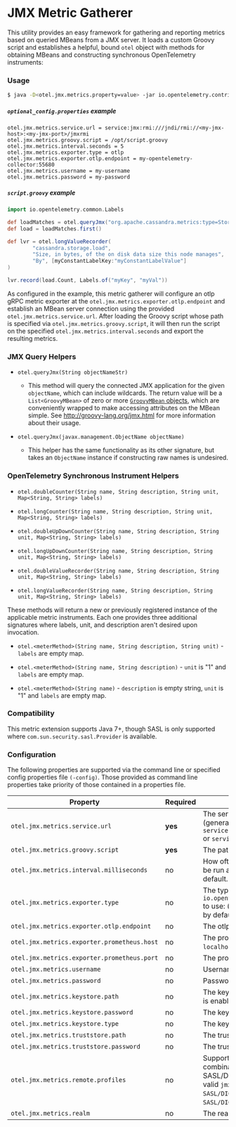 # JMX Metric Gatherer

This utility provides an easy framework for gathering and reporting metrics based on queried
MBeans from a JMX server.  It loads a custom Groovy script and establishes a helpful, bound `otel`
object with methods for obtaining MBeans and constructing synchronous OpenTelemetry instruments:

### Usage

```bash
$ java -D<otel.jmx.metrics.property=value> -jar io.opentelemetry.contrib.jmx-metrics-<version>-all.jar [-config ./optional_config.properties]
```

##### `optional_config.properties` example

```properties
otel.jmx.metrics.service.url = service:jmx:rmi:///jndi/rmi://<my-jmx-host>:<my-jmx-port>/jmxrmi
otel.jmx.metrics.groovy.script = /opt/script.groovy
otel.jmx.metrics.interval.seconds = 5
otel.jmx.metrics.exporter.type = otlp
otel.jmx.metrics.exporter.otlp.endpoint = my-opentelemetry-collector:55680
otel.jmx.metrics.username = my-username
otel.jmx.metrics.password = my-password
```

##### `script.groovy` example

```groovy
import io.opentelemetry.common.Labels

def loadMatches = otel.queryJmx("org.apache.cassandra.metrics:type=Storage,name=Load")
def load = loadMatches.first()

def lvr = otel.longValueRecorder(
        "cassandra.storage.load",
        "Size, in bytes, of the on disk data size this node manages",
        "By", [myConstantLabelKey:"myConstantLabelValue"]
)

lvr.record(load.Count, Labels.of("myKey", "myVal"))
```

As configured in the example, this metric gatherer will configure an otlp gRPC metric exporter
at the `otel.jmx.metrics.exporter.otlp.endpoint` and establish an MBean server connection using the
provided `otel.jmx.metrics.service.url`. After loading the Groovy script whose path is specified
via `otel.jmx.metrics.groovy.script`, it will then run the script on the specified
`otel.jmx.metrics.interval.seconds` and export the resulting metrics.

### JMX Query Helpers

- `otel.queryJmx(String objectNameStr)`
   - This method will query the connected JMX application for the given `objectName`, which can
   include wildcards.  The return value will be a `List<GroovyMBean>` of zero or more
   [`GroovyMBean` objects](http://docs.groovy-lang.org/latest/html/api/groovy/jmx/GroovyMBean.html),
   which are conveniently wrapped to make accessing attributes on the MBean simple.
   See http://groovy-lang.org/jmx.html for more information about their usage.

- `otel.queryJmx(javax.management.ObjectName objectName)`
   - This helper has the same functionality as its other signature, but takes an `ObjectName`
   instance if constructing raw names is undesired.

### OpenTelemetry Synchronous Instrument Helpers

- `otel.doubleCounter(String name, String description, String unit, Map<String, String> labels)`

- `otel.longCounter(String name, String description, String unit, Map<String, String> labels)`

- `otel.doubleUpDownCounter(String name, String description, String unit, Map<String, String> labels)`

- `otel.longUpDownCounter(String name, String description, String unit, Map<String, String> labels)`

- `otel.doubleValueRecorder(String name, String description, String unit, Map<String, String> labels)`

- `otel.longValueRecorder(String name, String description, String unit, Map<String, String> labels)`

These methods will return a new or previously registered instance of the applicable metric
instruments.  Each one provides three additional signatures  where labels, unit, and description
aren't desired upon invocation.

- `otel.<meterMethod>(String name, String description, String unit)` - `labels` are empty map.

- `otel.<meterMethod>(String name, String description)` - `unit` is "1" and `labels` are empty map.

- `otel.<meterMethod>(String name)` - `description` is empty string, `unit` is "1" and `labels` are empty map.

### Compatibility

This metric extension supports Java 7+, though SASL is only supported where
`com.sun.security.sasl.Provider` is available.

### Configuration

The following properties are supported via the command line or specified config properties file `(-config)`.
Those provided as command line properties take priority of those contained in a properties file.

| Property | Required | Description |
| ------------- | -------- | ----------- |
| `otel.jmx.metrics.service.url` | **yes** | The service URL for the JMX RMI/JMXMP endpoint (generally of the form `service:jmx:rmi:///jndi/rmi://<host>:<port>/jmxrmi` or `service:jmx:jmxmp://<host>:<port>`).|
| `otel.jmx.metrics.groovy.script` | **yes** | The path for the desired Groovy script. |
| `otel.jmx.metrics.interval.milliseconds` | no | How often, in milliseconds, the Groovy script should be run and its resulting metrics exported. 10 by default. |
| `otel.jmx.metrics.exporter.type` | no | The type of `io.opentelemetry.sdk.metrics.export.MetricExporter` to use: (`otlp`, `prometheus`, `inmemory`, `logging`).  `logging` by default. |
| `otel.jmx.metrics.exporter.otlp.endpoint` | no | The otlp exporter endpoint to use, Required for `otlp`.  |
| `otel.jmx.metrics.exporter.prometheus.host` | no | The prometheus collector server host. Default is `localhost`.  |
| `otel.jmx.metrics.exporter.prometheus.port` | no | The prometheus collector server port. Default is `9090`.  |
| `otel.jmx.metrics.username` | no | Username for JMX authentication, if applicable. |
| `otel.jmx.metrics.password` | no | Password for JMX authentication, if applicable. |
| `otel.jmx.metrics.keystore.path` | no | The key store path is required if client authentication is enabled on the target JVM. |
| `otel.jmx.metrics.keystore.password` | no | The key store file password if required. |
| `otel.jmx.metrics.keystore.type` | no | The key store type. |
| `otel.jmx.metrics.truststore.path` | no | The trusted store path if the TLS profile is required. |
| `otel.jmx.metrics.truststore.password` | no | The trust store file password if required. |
| `otel.jmx.metrics.remote.profiles` | no | Supported JMX remote profiles are TLS in combination with SASL profiles: SASL/PLAIN, SASL/DIGEST-MD5 and SASL/CRAM-MD5. Thus valid `jmxRemoteProfiles` values are: `SASL/PLAIN`, `SASL/DIGEST-MD5`, `SASL/CRAM-MD5`, `TLS SASL/PLAIN`, `TLS SASL/DIGEST-MD5` and `TLS SASL/CRAM-MD5`. |
| `otel.jmx.metrics.realm` | no | The realm is required by profile SASL/DIGEST-MD5. |
